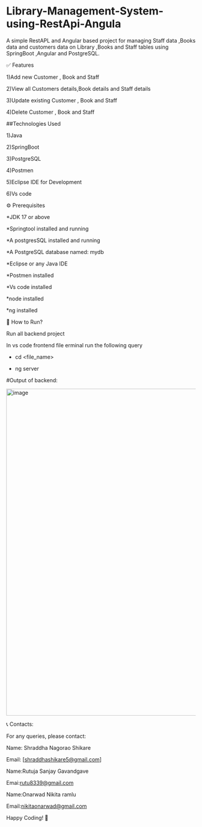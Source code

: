  # Library-Management-System-using-RestApi-Angula


A simple RestAPL and Angular based project for managing Staff data ,Books data and customers data on Library ,Books and Staff tables using SpringBoot ,Angular and PostgreSQL.


✅ Features


1)Add  new Customer , Book and Staff

2)View all Customers details,Book details and Staff details

3)Update existing Customer , Book and Staff

4)Delete Customer , Book and Staff



##Technologies Used



1)Java

2)SpringBoot

3)PostgreSQL

4)Postmen 

5)Eclipse IDE for Development

6)Vs code




⚙️ Prerequisites



*JDK 17 or above

*Springtool installed and running

*A postgresSQL installed and running

*A PostgreSQL database named: mydb

*Eclipse or any Java IDE

*Postmen installed

*Vs code installed

*node installed

*ng installed




🚀 How to Run?



Run all backend project

In vs code frontend file erminal run the following query

- cd <file_name>

- ng server


#Output of backend:

<img width="1433" height="869" alt="image" src="https://github.com/user-attachments/assets/280d1f3e-d77a-4573-a74b-bb4d4a0d05cb" />


📞 Contacts:


For any queries, please contact:

Name: Shraddha Nagorao Shikare

Email: [shraddhashikare5@gmail.com]

Name:Rutuja Sanjay Gavandgave

Emai:rutu8339@gmail.com

Name:Onarwad Nikita ramlu 

Email:nikitaonarwad@gmail.com


Happy Coding! 🚀



